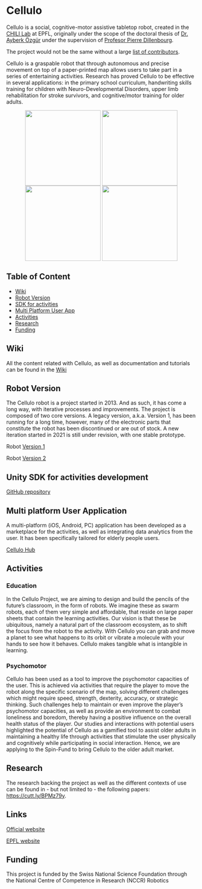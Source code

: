 # Cellulo

Cellulo is a social, cognitive-motor assistive tabletop robot, created in the [CHILI Lab](https://www.epfl.ch/labs/chili/) at EPFL, originally under the scope of the doctoral thesis of [Dr. Ayberk Özgür](https://www.ayberkozgur.com) under the supervision of [Profesor Pierre Dillenbourg](https://people.epfl.ch/pierre.dillenbourg?lang=en). 

The project would not be the same without a large [list of contributors](https://github.com/chili-epfl/cellulo/wiki/Contributors).

Cellulo is a graspable robot that through autonomous and precise movement on top of a paper-printed map allows users to take part in a series of entertaining activities. Research has proved Cellulo to be effective in several applications: in the primary school curriculum, handwriting skills training for children with Neuro-Developmental Disorders, upper limb rehabilitation for stroke survivors, and cognitive/motor training for older adults.  
<p align="center">
  <a href="url"><img src="https://user-images.githubusercontent.com/30259634/156397831-37004591-94e1-4843-bdff-60021197e6cc.png" align="center" height="200" width="200" ></a>
  <a href="url"><img src="https://user-images.githubusercontent.com/30259634/156397838-43c90ecc-feb4-4c56-b7e0-bad30f18af49.jpg" align="center" height="200" width="200" ></a>
  <a href="url"><img src="https://user-images.githubusercontent.com/30259634/156397840-b10c4da0-c7b6-4d17-8a0b-383f7c9eb5b0.jpg" align="center" height="200" width="200" ></a>
  <a href="url"><img src="https://user-images.githubusercontent.com/30259634/156397842-71da7d3c-521e-4a58-a3ac-8c925f82b1a7.jpg" align="center" height="200" width="200" ></a>
</p>

## Table of Content

* [Wiki](#wiki)
* [Robot Version](#robot-version)
* [SDK for activities](#unity-sdk-for-activities-development)
* [Multi Platform User App](#multi-platform-user-application)
* [Activities](#activities)
* [Research](#research)
* [Funding](#funding)

## Wiki

All the content related with Cellulo, as well as documentation and tutorials can be found in the [Wiki](https://github.com/chili-epfl/cellulo/wiki)

## Robot Version

The Cellulo robot is a project started in 2013. And as such, it has come a long way, with iterative processes and improvements. The project is composed of two core versions. A legacy version, a.k.a. Version 1, has been running for a long time, however, many of the electronic parts that constitute the robot has been discontinued or are out of stock. A new iteration started in 2021 is still under revision, with one stable prototype. 

Robot [Version 1](https://github.com/chili-epfl/CelluloV1)

Robot [Version 2](https://github.com/chili-epfl/CelluloV2)

## Unity SDK for activities development

[GitHub repository](https://github.com/chili-epfl/cellulo-unity-sdk)

## Multi platform User Application

A multi-platform (iOS, Android, PC) application has been developed as a marketplace for the activities, as well as integrating data analytics from the user. It has been specifically tailored for elderly people users.

[Cellulo Hub](https://github.com/Cellulo-Hub-Team/Hub)

## Activities

### Education

In the Cellulo Project, we are aiming to design and build the pencils of the future’s classroom, in the form of robots. We imagine these as swarm robots, each of them very simple and affordable, that reside on large paper sheets that contain the learning activities. Our vision is that these be ubiquitous, namely a natural part of the classroom ecosystem, as to shift the focus from the robot to the activity. With Cellulo you can grab and move a planet to see what happens to its orbit or vibrate a molecule with your hands to see how it behaves. Cellulo makes tangible what is intangible in learning.

### Psychomotor 

Cellulo has been used as a tool to improve the psychomotor capacities of the user. This is achieved via activities that require the player to move the robot along the specific scenario of the map, solving different challenges which might require speed, strength, dexterity, accuracy, or strategic thinking. Such challenges help to maintain or even improve the player’s psychomotor capacities, as well as provide an environment to combat loneliness and boredom, thereby having a positive influence on the overall health status of the player. Our studies and interactions with potential users highlighted the potential of Cellulo as a gamified tool to assist older adults in maintaining a healthy life through activities that stimulate the user physically and cognitively while participating in social interaction. Hence, we are applying to the Spin-Fund to bring Cellulo to the older adult market.


## Research

The research backing the project as well as the different contexts of use can be found in - but not limited to - the following papers: https://cutt.ly/BPMz79y.

## Links

[Official website](https://cellulo.ch/)

[EPFL website](https://www.epfl.ch/labs/chili/index-html/research/cellulo/)

## Funding
This project is funded by the Swiss National Science Foundation through the National Centre of Competence in Research (NCCR) Robotics

